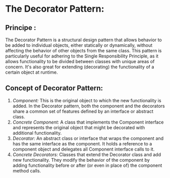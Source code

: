 # The Decorator Pattern:
## Principe :
The Decorator Pattern is a structural design pattern that allows behavior to be added to individual objects, either statically or dynamically, without affecting the behavior of other objects from the same class. This pattern is particularly useful for adhering to the Single Responsibility Principle, as it allows functionality to be divided between classes with unique areas of concern. It's also great for extending (decorating) the functionality of a certain object at runtime.

## Concept of Decorator Pattern:
1. *Component:* This is the original object to which the new functionality is added. In the Decorator pattern, both the component and the decorators share a common set of features defined by an interface or abstract class.
2. *Concrete Component:* A class that implements the Component interface and represents the original object that might be decorated with additional functionality.
3. *Decorator:* An abstract class or interface that wraps the component and has the same interface as the component. It holds a reference to a component object and delegates all Component interface calls to it.
4. *Concrete Decorators:* Classes that extend the Decorator class and add new functionality. They modify the behavior of the component by adding functionality before or after (or even in place of) the component method calls.
